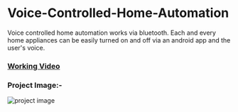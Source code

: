 # Voice-Controlled-Home-Automation

Voice controlled home automation works via bluetooth. Each and every home appliances can be easily turned on and off via an android app and the user's voice.

### [Working Video](https://youtu.be/qXV1aiVxAfM)

### Project Image:-

![project image](https://user-images.githubusercontent.com/29785503/44451580-cdab2380-a611-11e8-92ce-e3833bad5aa8.jpg)
